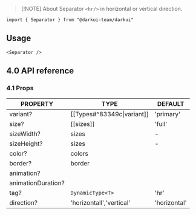 
> [!NOTE] About
> Separator `<hr/>` in horizontal or vertical direction.
```tsx
import { Separator } from "@darkui-team/darkui"
```
## Usage

```tsx
<Separator />
```

## 4.0 API reference
### 4.1 Props

| **PROPERTY**       | **TYPE**                   | **DEFAULT** |
| ------------------ | -------------------------- | ----------- |
| variant?           | [[Types#^83349c\|variant]] | 'primary'   |
| size?              | [[sizes]]                  | 'full'          |
| sizeWidth?         | sizes                      | -           |
| sizeHeight?        | sizes                      | -           |
| color?             | colors                     |             |
| border?            | border                     |             |
| animation?         |                            |             |
| animationDuration? |                            |             |
| tag?                | `DynamicType<T>`           | 'hr'        |
| direction?                   |    'horizontall','vertical'                        |    'horizontal'         |










